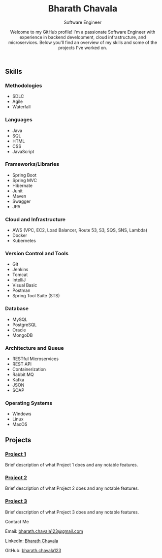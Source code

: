 
<body>
    <header>
        <h1>Bharath Chavala</h1>
        <p>Software Engineer</p>
        <p>Welcome to my GitHub profile! I'm a passionate Software Engineer with experience in backend development, cloud
        infrastructure, and microservices. Below you'll find an overview of my skills and some of the projects I've
        worked on.</p>
    </header>
    <section>
        <h2>Skills</h2>
        <h3>Methodologies</h3>
        <ul>
            <li>SDLC</li>
            <li>Agile</li>
            <li>Waterfall</li>
        </ul>
        <h3>Languages</h3>
        <ul>
            <li>Java</li>
            <li>SQL</li>
            <li>HTML</li>
            <li>CSS</li>
            <li>JavaScript</li>
        </ul>
        <h3>Frameworks/Libraries</h3>
        <ul>
            <li>Spring Boot</li>
            <li>Spring MVC</li>
            <li>Hibernate</li>
            <li>Junit</li>
            <li>Maven</li>
            <li>Swagger</li>
            <li>JPA</li>
        </ul>
        <h3>Cloud and Infrastructure</h3>
        <ul>
            <li>AWS (VPC, EC2, Load Balancer, Route 53, S3, SQS, SNS, Lambda)</li>
            <li>Docker</li>
            <li>Kubernetes</li>
        </ul>
        <h3>Version Control and Tools</h3>
        <ul>
            <li>Git</li>
            <li>Jenkins</li>
            <li>Tomcat</li>
            <li>IntelliJ</li>
            <li>Visual Basic</li>
            <li>Postman</li>
            <li>Spring Tool Suite (STS)</li>
        </ul>
        <h3>Database</h3>
        <ul>
            <li>MySQL</li>
            <li>PostgreSQL</li>
            <li>Oracle</li>
            <li>MongoDB</li>
        </ul>
        <h3>Architecture and Queue</h3>
        <ul>
            <li>RESTful Microservices</li>
            <li>REST API</li>
            <li>Containerization</li>
            <li>Rabbit MQ</li>
            <li>Kafka</li>
            <li>JSON</li>
            <li>SOAP</li>
        </ul>
        <h3>Operating Systems</h3>
        <ul>
            <li>Windows</li>
            <li>Linux</li>
            <li>MacOS</li>
        </ul>
    </section>
    <section>
        <h2>Projects</h2>
        <h3><a href="https://github.com/yourusername/project1" target="_blank">Project 1</a></h3>
        <p>Brief description of what Project 1 does and any notable features.</p>
        <h3><a href="https://github.com/yourusername/project2" target="_blank">Project 2</a></h3>
        <p>Brief description of what Project 2 does and any notable features.</p>
        <h3><a href="https://github.com/yourusername/project3" target="_blank">Project 3</a></h3>
        <p>Brief description of what Project 3 does and any notable features.</p>
    </section>
    <footer>
        <p>Contact Me</p>
        <p>Email: <a href="mailto:bharath.chavala123@gmail.com">bharath.chavala123@gmail.com</a></p>
        <p>LinkedIn: <a href="https://linkedin.com/in/yourprofile" target="_blank">Bharath Chavala</a></p>
        <p>GitHub: <a href="https://github.com/bharath.chavala123" target="_blank">bharath.chavala123</a></p>
    </footer>
</body>
